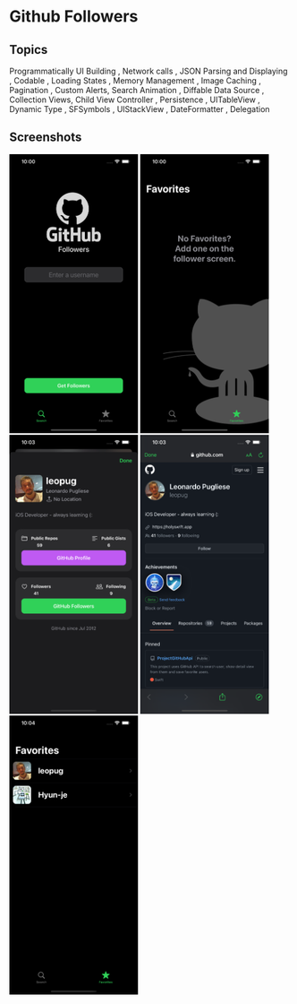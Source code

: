 # Github Followers

## Topics
Programmatically UI Building , Network calls , JSON Parsing and Displaying , Codable , Loading States , Memory Management , Image Caching , Pagination , Custom Alerts, Search Animation , Diffable Data Source , Collection Views, Child View Controller , Persistence , UITableView , Dynamic Type , SFSymbols , UIStackView , DateFormatter , Delegation

## Screenshots
<img src="images/Main.png" width="230"> <img src="images/Favorites.png" width="230">
<img src="images/Detail.png" width="230">
<img src="images/Web.png" width="230">
<img src="images/Favoritessfull.png" width="230">



